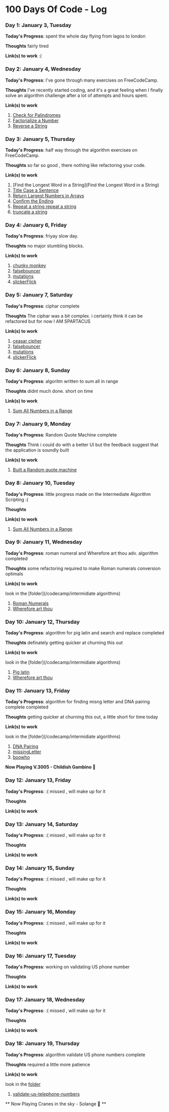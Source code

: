 # 100 Days Of Code - Log
 

### Day 1: January 3, Tuesday

**Today's Progress**: spent the whole day flying from lagos to london

**Thoughts** fairly tired

**Link(s) to work**  :(


### Day 2: January 4, Wednesday

**Today's Progress**: I've gone through many exercises on FreeCodeCamp.

**Thoughts** I've recently started coding, and it's a great feeling when I finally solve an algorithm challenge after a lot of attempts and hours spent.

**Link(s) to work**
1. [Check for Palindromes](https://www.freecodecamp.com/challenges/check-for-palindromes)
2. [Factorialize a Number](https://www.freecodecamp.com/challenges/factorialize-a-number)
3. [Reverse a String](https://www.freecodecamp.com/challenges/reverse-a-string)

### Day 3: January 5, Thursday

**Today's Progress**: half way through the algorithm exercises on FreeCodeCamp.

**Thoughts** so far so good , there nothing like refactoring your code.

**Link(s) to work**
1. [Find the Longest Word in a String](Find the Longest Word in a String)
2. [Title Case a Sentence](https://www.freecodecamp.com/challenges/title-case-a-sentence)
3. [Return Largest Numbers in Arrays](https://www.freecodecamp.com/challenges/return-largest-numbers-in-arrays)
4. [Confirm the Ending](https://www.freecodecamp.com/challenges/confirm-the-ending)
5. [Repeat a string repeat a string](https://www.freecodecamp.com/challenges/repeat-a-string-repeat-a-string)
6. [truncate a string](https://www.freecodecamp.com/challenges/truncate-a-string)

### Day 4: January 6, Friday

**Today's Progress**: friyay slow day.

**Thoughts** no major stumbling blocks.

**Link(s) to work**
1. [chunky monkey](https://www.freecodecamp.com/challenges/chunky-monkey)
2. [falsebouncer](https://www.freecodecamp.com/challenges/falsy-bouncer)
3. [mutations](https://www.freecodecamp.com/challenges/mutations)
4. [slickerFlick](https://www.freecodecamp.com/challenges/slasher-flick) 

### Day 5: January 7, Saturday

**Today's Progress**: ciphar complete

**Thoughts** The ciphar was a bit complex. i certainly think it can be refactored but for now I AM SPARTACUS

**Link(s) to work**
1. [ceasar cipher](https://www.freecodecamp.com/challenges/chunky-monkey)
2. [falsebouncer](https://www.freecodecamp.com/challenges/falsy-bouncer)
3. [mutations](https://www.freecodecamp.com/challenges/mutations)
4. [slickerFlick](https://www.freecodecamp.com/challenges/slasher-flick) 


### Day 6: January 8, Sunday

**Today's Progress**: algoritm written to sum all in range 

**Thoughts** didnt much done. short on time 

**Link(s) to work**
1. [Sum All Numbers in a Range](https://www.freecodecamp.com/challenges/sum-all-numbers-in-a-range) 


### Day 7: January 9, Monday

**Today's Progress**: Random Quote Machine complete

**Thoughts** Think i could do with a better UI but the feedback suggest that the application is soundly built

**Link(s) to work**
1. [Built a Random quote machine](https://www.freecodecamp.com/challenges/build-a-random-quote-machine) 


### Day 8: January 10, Tuesday

**Today's Progress**: little progress made on the Intermediate Algorithm Scripting :(

**Thoughts** 

**Link(s) to work**

1. [Sum All Numbers in a Range](https://www.freecodecamp.com/challenges/sum-all-numbers-in-a-range) 


### Day 9: January 11, Wednesday

**Today's Progress**: roman numeral and Wherefore art thou adv. algorithm completed 

**Thoughts**  some refactoring required to make Roman numerals conversion optimals

**Link(s) to work**

look in the [folder](/codecamp/intermidiate algorithms) 

1. [Roman Numerals](https://www.freecodecamp.com/challenges/sum-all-numbers-in-a-range) 
2. [Wherefore art thou](https://www.freecodecamp.com/challenges/wherefore-art-thou) 


### Day 10: January 12, Thursday

**Today's Progress**: algorithm for pig latin and search and replace completed 

**Thoughts**  definately getting quicker at churning this out 

**Link(s) to work**

look in the [folder](/codecamp/intermidiate algorithms) 

1. [Pig latin](https://www.freecodecamp.com/challenges/pig-latin) 
2. [Wherefore art thou](https://www.freecodecamp.com/challenges/search-and-replace) 


### Day 11: January 13, Friday

**Today's Progress**: algorithm for finding misng letter and DNA pairing complete completed 

**Thoughts**  getting quicker at churning this out, a little short for time today

**Link(s) to work**

look in the [folder](/codecamp/intermidiate algorithms) 

1. [DNA Pairing](https://www.freecodecamp.com/challenges/dna-pairing) 
2. [missingLetter](https://www.freecodecamp.com/challenges/missing-letters) 
3. [boowho](https://www.freecodecamp.com/challenges/boo-who) 

**Now Playing V.3005 - Childish Gambino 🎵**

### Day 12: January 13, Friday

**Today's Progress**: :(  missed , will make up for it

**Thoughts**  

**Link(s) to work**

### Day 13: January 14, Saturday

**Today's Progress**: :(  missed , will make up for it

**Thoughts**  

**Link(s) to work**
 

### Day 14: January 15, Sunday

**Today's Progress**: :(  missed , will make up for it

**Thoughts**  

**Link(s) to work**
 

### Day 15: January 16, Monday

**Today's Progress**: :( missed , will make up for it

**Thoughts**  

**Link(s) to work**
 

### Day 16: January 17, Tuesday

**Today's Progress**: working on validating US phone number

**Thoughts**  

**Link(s) to work**
 

### Day 17: January 18, Wednesday

**Today's Progress**: :( missed , will make up for it

**Thoughts**  

**Link(s) to work**


### Day 18: January 19, Thursday

**Today's Progress**: algorithm validate US phone numbers complete 

**Thoughts**  required a little more patience

**Link(s) to work**

look in the [folder](/codecamp/advanced) 

1. [validate-us-telephone-numbers](https://www.freecodecamp.com/challenges/validate-us-telephone-numbers) 

** Now Playing Cranes in the sky - Solange 🎵 ** 
